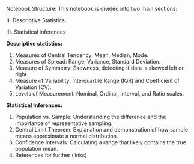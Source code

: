 Notebook Structure:
This notebook is divided into two main sections:

I). Descriptive Statistics

II). Statistical inferences

**Descriptive statistics:**
1. Measures of Central Tendency: Mean, Median, Mode.
2. Measures of Spread: Range, Variance, Standard Deviation.
3. Measure of Symmetry: Skewness, detecting if data is skewed left or right.
4. Measure of Variability: Interquartile Range (IQR) and Coefficient of Variation (CV).
5. Levels of Measurement: Nominal, Ordinal, Interval, and Ratio scales.

**Statistical Inferences:**
1. Population vs. Sample: Understanding the difference and the importance of representative sampling.
2. Central Limit Theorem: Explanation and demonstration of how sample means approximate a normal distribution.
3. Confidence Intervals: Calculating a range that likely contains the true population mean.
4. References for further (links)
